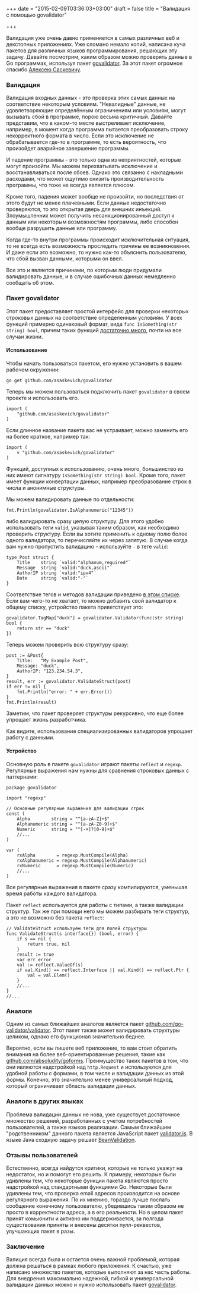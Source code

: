 +++
date = "2015-02-09T03:36:03+03:00"
draft = false
title = "Валидация с помощью govalidator"

+++

<p>Валидация уже очень давно применяется в самых различных веб и декстопных приложениях. Уже сломано немало копий, написана куча пакетов для различных языков программирования, решающих эту задачу. Давайте посмотрим, каким образом можно проверять данные в Go программах, используя пакет <a href="https://github.com/asaskevich/govalidator">govalidator</a>. За этот пакет огромное спасибо <a href="https://twitter.com/asaskevich">Алексею Саскевичу</a>.</p>

<h3>Валидация</h3>

<p>Валидация входных данных - это проверка этих самых данных на соответствие некоторым условиям. "Невалидные" данные, не удовлетворяющие определённым ограничениям или условиям, могут вызывать сбой в программе, порою весьма критичный. Давайте представим, что в каком-то месте выстреливает исключение, например, в момент когда программа пытается преобразовать строку некорректного формата в число. Если это исключение не обрабатывается где-то в программе, то есть вероятность, что произойдет аварийное завершение программы.</p>

<p>И падение программы - это только одна из неприятностей, которые могут произойти. Мы можем перехватывать исключение и восстанавливаться после сбоев. Однако это связанно с накладными расходами, что может ощутимо снизить производительность программы, что тоже не всегда является плюсом.</p>

<p>Кроме того, падения может вообще не произойти, но последствия от этого будут не менее плачевными. Если данные недостаточно проверяются, то это открытая дверь для внешних инъекций. Злоумышленник может получить несанкционированный доступ к данным или некоторым возможностям программы, либо способен вообще разрушить данные или программу.</p>

<p>Когда где-то внутри программы происходит исключительная ситуация, то не всегда есть возможность проследить причины ее возникновения. И даже если это возможно, то нужно как-то объяснить пользователю, что сбой вызван данными, которыми он ввел.</p>

<p>Все это и является причинами, по которым люди придумали валидировать данные, и в случае ошибочных данных немедленно сообщать об этом.</p>

<h3>Пакет govalidator</h3>

<p>Этот пакет предоставляет простой интерфейс для проверки некоторых строковых данных на соответствие определенным условиям. У всех функций примерно одинаковый формат, вида <code>func IsSomething(str string) bool</code>, причем таких функций <a href="https://github.com/asaskevich/govalidator#list-of-functions">достаточно много</a>, почти на все случаи жизни.</p>

<h4>Использование</h4>

<p>Чтобы начать пользоваться пакетом, его нужно установить в вашем рабочем окружении:</p>

<pre><code class="sh">go get github.com/asaskevich/govalidator
</code></pre>

<p>Теперь мы можем пользоваться подключить пакет <code>govalidator</code> в своем проекте и использовать его.</p>

<pre><code class="go">import (
    "github.com/asaskevich/govalidator"
)
</code></pre>

<p>Если длинное название пакета вас не устраивает, можно заменить его на более краткое, например так:</p>

<pre><code class="go">import (
    v "github.com/asaskevich/govalidator"
)
</code></pre>

<p>Функций, доступных к использованию, очень много, большинство из них имеют сигнатуру <code>IsSomething(str string) bool</code>. Кроме того, пакет имеет функции конвертации данных, например преобразование строк в числа и анонимные структуры.</p>

<p>Мы можем валидировать данные по отдельности:</p>

<pre><code class="go">fmt.Println(govalidator.IsAlphanumeric("12345"))
</code></pre>

<p>либо валидировать сразу целую структуру. Для этого удобно использовать теги <code>valid</code>, указывая таким образом, как необходимо проверить структуру. Если вы хотите применить к одному полю более одного валидатора, то перечисляйте их через запятую. В случае когда вам нужно пропустить валидацию - используйте <code>-</code> в теге <code>valid</code>:</p>

<pre><code class="go">type Post struct {
    Title    string `valid:"alphanum,required"`
    Message  string `valid:"duck,ascii"`
    AuthorIP string `valid:"ipv4"`
    Date     string `valid:"-"`
}
</code></pre>

<p>Соответствие тегов и методов валидации приведено <a href="https://github.com/asaskevich/govalidator#validatestruct-2">в этом списке</a>. Если вам чего-то не хватает, то можно добавить свой валидатор к общему списку, устройство пакета приветствует это:</p>

<pre><code class="go">govalidator.TagMap["duck"] = govalidator.Validator(func(str string) bool {
    return str == "duck"
})
</code></pre>

<p>Теперь можем проверить всю структуру сразу:</p>

<pre><code class="go">post := &amp;Post{
    Title:   "My Example Post",
    Message: "duck",
    AuthorIP: "123.234.54.3",
}
result, err := govalidator.ValidateStruct(post)
if err != nil {
    fmt.Println("error: " + err.Error())
}
fmt.Println(result)
</code></pre>

<p>Заметим, что пакет проверяет структуры рекурсивно, что еще более упрощает жизнь разработчика.</p>

<p>Как видите, использование специализированных валидаторов упрощает работу с данными.</p>

<h4>Устройство</h4>

<p>Основную роль в пакете <code>govalidator</code> играют пакеты <code>reflect</code> и <code>regexp</code>. Регулярные выражения нам нужны для сравнения строковых данных с паттернами:</p>

<pre><code class="go">package govalidator

import "regexp"

// Основные регулярные выражения для валидации строк
const (
    Alpha        string = "^[a-zA-Z]+$"
    Alphanumeric string = "^[a-zA-Z0-9]+$"
    Numeric      string = "^[-+]?[0-9]+$"
    //...
)

var (
    rxAlpha        = regexp.MustCompile(Alpha)
    rxAlphanumeric = regexp.MustCompile(Alphanumeric)
    rxNumeric      = regexp.MustCompile(Numeric)
    //...
)
</code></pre>

<p>Все регулярные выражения в пакете сразу компилируются, уменьшая время работы каждого валидатора.</p>

<p>Пакет <code>reflect</code> используется для работы с типами, а также валидации структур. Так же при помощи него мы можем разбирать теги структур, а это не возможно без пакета <code>reflect</code>:</p>

<pre><code class="go">// ValidateStruct используем теги для полей структуры
func ValidateStruct(s interface{}) (bool, error) {
    if s == nil {
        return true, nil
    }
    result := true
    var err error
    val := reflect.ValueOf(s)
    if val.Kind() == reflect.Interface || val.Kind() == reflect.Ptr {
        val = val.Elem()
    }
    //...
}
//...
</code></pre>

<h3>Аналоги</h3>

<p>Одним из самых ближайших аналогов является пакет <a href="https://github.com/go-validator/validator">github.com/go-validator/validator</a>. Этот пакет также может валидировать структуры целиком, однако его функционал значительно беднее.</p>

<p>Вероятно, если вы пишете веб приложение, то вам стоит обратить внимания на более веб-ориентированные решения, такие как <a href="https://github.com/absoludity/goforms">github.com/absoludity/goforms</a>. Преимущество таких пакетов в том, что они являются надстройкой над <code>http.Request</code> и используются для удобной работы с формами, в том числе и валидации данных из этой формы. Конечно, это значительно менее универсальный подход, который ограничивает область валидации данных.</p>

<h3>Аналоги в других языках</h3>

<p>Проблема валидации данных не нова, уже существует достаточное множество решений, разработанных с учетом потребностей пользователей, а также языков реализации. Самым ближайшим "родственником" данного пакета является JavaScript пакет <a href="https://github.com/chriso/validator.js">validator.js</a>. В языке Java сходную задачу решает <a href="http://beanvalidation.org/">BeanValidation</a>.</p>

<h3>Отзывы пользователей</h3>

<p>Естественно, всегда найдутся критики, которые не только укажут на недостаток, но и помогут его решить. К примеру, некоторые были удивлены тем, что некоторые функции пакета являются просто надстройкой над стандартными функциями Go. Некоторые были удивлены тем, что проверка email адресов производится на основе регулярного выражения. По их мнению, гораздо лучше послать сообщение конечному пользователю, убедившись таким образом не просто в корректности адреса, а в его реальности. Но в целом пакет принят комьюнити и активно им поддерживается, за полгода существования приняты и внесены десятки пулл-реквестов, улучшающих пакет в разы.</p>

<h3>Заключение</h3>

<p>Валиция всегда была и остается очень важной проблемой, которая должна решаться в рамках любого приложения. К счастью, уже написано множество пакетов, которые выполняют за нас часть работы. Для внедрения максимально надежной, гибкой  и универсальной валидации данных можно и нужно использовать пакет <a href="https://github.com/asaskevich/govalidator">govalidator</a>.</p>
